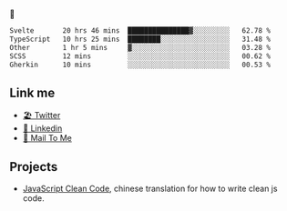 🤔


<!--START_SECTION:waka-->

```txt
Svelte       20 hrs 46 mins  ███████████████▓░░░░░░░░░   62.78 %
TypeScript   10 hrs 25 mins  ████████░░░░░░░░░░░░░░░░░   31.48 %
Other        1 hr 5 mins     ▓░░░░░░░░░░░░░░░░░░░░░░░░   03.28 %
SCSS         12 mins         ░░░░░░░░░░░░░░░░░░░░░░░░░   00.62 %
Gherkin      10 mins         ░░░░░░░░░░░░░░░░░░░░░░░░░   00.53 %
```

<!--END_SECTION:waka-->

## Link me

- [🏖️ Twitter](https://twitter.com/yuetong3yu)
- [🧳 Linkedin](https://www.linkedin.com/in/yuetong3yu)
- [📧 Mail To Me](mailto:yuetong3yu@gmail.com)


## Projects 

- [JavaScript Clean Code](https://js-clean-code-cn.vercel.app/), chinese translation for how to write clean js code.
